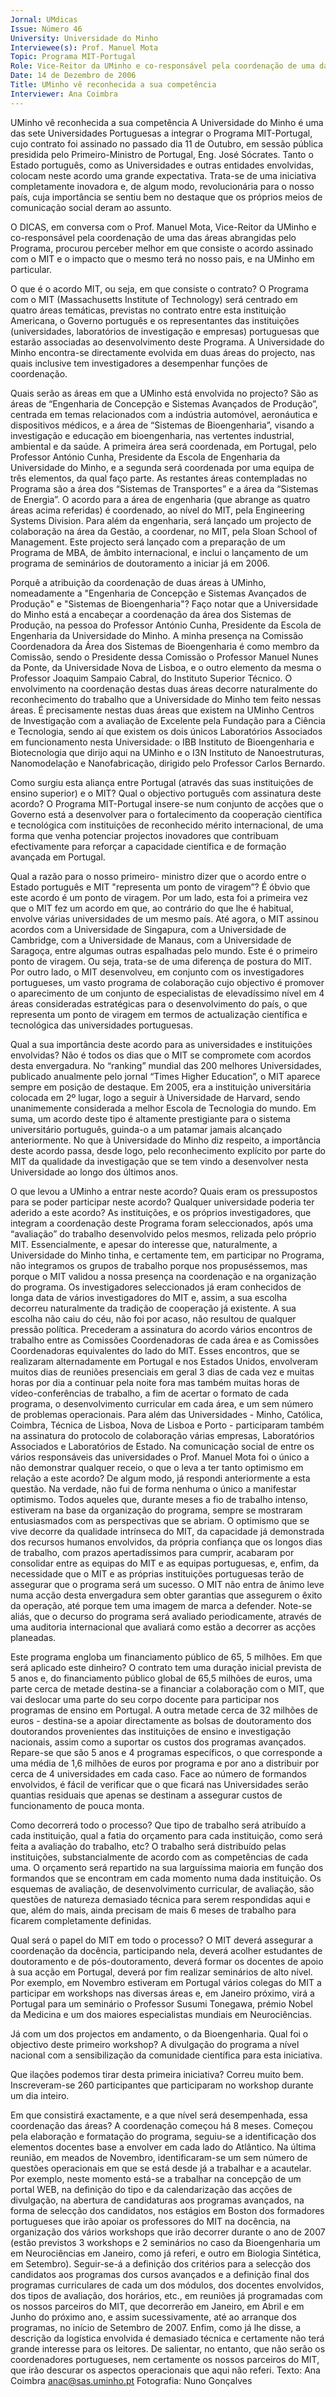 ```yaml
---
Jornal: UMdicas
Issue: Número 46
University: Universidade do Minho
Interviewee(s): Prof. Manuel Mota
Topic: Programa MIT-Portugal
Role: Vice-Reitor da UMinho e co-responsável pela coordenação de uma das áreas abrangidas pelo Programa
Date: 14 de Dezembro de 2006
Title: UMinho vê reconhecida a sua competência
Interviewer: Ana Coimbra
---
```


UMinho vê reconhecida a sua competência
A Universidade do Minho é uma das sete Universidades Portuguesas a integrar o Programa MIT-Portugal, cujo contrato foi assinado no passado dia 11 de Outubro, em sessão
pública presidida pelo Primeiro-Ministro de Portugal, Eng. José Sócrates. Tanto o Estado português, como as Universidades e outras entidades envolvidas, colocam neste
acordo uma grande expectativa. Trata-se de uma iniciativa completamente inovadora e, de algum modo, revolucionária para o nosso país, cuja importância se sentiu bem no
destaque que os próprios meios de comunicação social deram ao assunto.

O DICAS, em conversa com o Prof. Manuel Mota, Vice-Reitor da UMinho e co-responsável pela coordenação de uma das áreas abrangidas pelo Programa, procurou perceber
melhor em que consiste o acordo assinado com o MIT e o impacto que o mesmo terá no nosso pais, e na UMinho em particular.

O que é o acordo MIT, ou seja, em que
consiste o contrato?
O Programa com o MIT (Massachusetts
Institute of Technology) será centrado em
quatro áreas temáticas, previstas no
contrato entre esta instituição
Americana, o Governo português e os
representantes das instituições
(universidades, laboratórios de
investigação e empresas) portuguesas
que estarão associadas ao
desenvolvimento deste Programa.
A Universidade do Minho encontra-se
directamente evolvida em duas áreas do
projecto, nas quais inclusive tem
investigadores a desempenhar funções
de coordenação.

Quais serão as áreas em que a UMinho
está envolvida no projecto?
São as áreas de “Engenharia de
Concepção e Sistemas Avançados de
Produção”, centrada em temas
relacionados com a indústria automóvel,
aeronáutica e dispositivos médicos, e a
área de “Sistemas de Bioengenharia”,
visando a investigação e educação em
bioengenharia, nas vertentes industrial,
ambiental e da saúde. A primeira área
será coordenada, em Portugal, pelo
Professor António Cunha, Presidente da
Escola de Engenharia da Universidade
do Minho, e a segunda será coordenada
por uma equipa de três elementos, da
qual faço parte.
As restantes áreas contempladas no
Programa são a área dos “Sistemas de
Transportes” e a área da “Sistemas de
Energia”. O acordo para a área de
engenharia (que abrange as quatro
áreas acima referidas) é coordenado, ao
nível do MIT, pela Engineering Systems
Division.
Para além da engenharia, será lançado
um projecto de colaboração na área da
Gestão, a coordenar, no MIT, pela Sloan
School of Management. Este projecto
será lançado com a preparação de um
Programa de MBA, de âmbito
internacional, e inclui o lançamento de
um programa de seminários de
doutoramento a iniciar já em 2006.

Porquê a atribuição da coordenação
de duas áreas à UMinho,
nomeadamente a "Engenharia de
Concepção e Sistemas Avançados de
Produção" e "Sistemas de Bioengenharia"?
Faço notar que a Universidade do Minho
está a encabeçar a coordenação da área
dos Sistemas de Produção, na pessoa
do Professor António Cunha, Presidente
da Escola de Engenharia da
Universidade do Minho. A minha
presença na Comissão Coordenadora
da Área dos Sistemas de Bioengenharia
é como membro da Comissão, sendo o
Presidente dessa Comissão o Professor
Manuel Nunes da Ponte, da
Universidade Nova de Lisboa, e o outro
elemento da mesma o Professor
Joaquim Sampaio Cabral, do Instituto
Superior Técnico.
O envolvimento na
coordenação destas duas
áreas decorre naturalmente
do reconhecimento do
trabalho que a Universidade
do Minho tem feito nessas
áreas. É precisamente
nestas duas áreas que
existem na UMinho Centros
de Investigação com a
avaliação de Excelente pela
Fundação para a Ciência e
Tecnologia, sendo aí que
existem os dois únicos
Laboratórios Associados
em funcionamento nesta
Universidade: o IBB
Instituto de Bioengenharia e
Biotecnologia que dirijo
aqui na UMinho e o I3N
Instituto de Nanoestruturas,
Nanomodelação e
Nanofabricação, dirigido
pelo Professor Carlos
Bernardo.

Como surgiu esta aliança entre
Portugal (através das suas
instituições de ensino superior) e o
MIT? Qual o objectivo português com
assinatura deste acordo?
O Programa MIT-Portugal insere-se num
conjunto de acções que o Governo está a
desenvolver para o fortalecimento da
cooperação científica e tecnológica com
instituições de reconhecido mérito
internacional, de uma forma que venha
potenciar projectos inovadores que
contribuam efectivamente para reforçar
a capacidade científica e de formação
avançada em Portugal.

Qual a razão para o nosso primeiro-
ministro dizer que o acordo entre o
Estado português e MIT "representa
um ponto de viragem”?
É óbvio que este acordo é
um ponto de viragem. Por
um lado, esta foi a primeira
vez que o MIT fez um acordo
em que, ao contrário do que
lhe é habitual, envolve
várias universidades de um
mesmo país. Até agora, o
MIT assinou acordos com a
Universidade de Singapura,
com a Universidade de
Cambridge, com a
Universidade de Manaus,
com a Universidade de
Saragoça, entre algumas
outras espalhadas pelo
mundo. Este é o primeiro
ponto de viragem. Ou seja,
trata-se de uma diferença de
postura do MIT.
Por outro lado, o MIT desenvolveu, em
conjunto com os investigadores
portugueses, um vasto programa de
colaboração cujo objectivo é promover o
aparecimento de um conjunto de
especialistas de elevadíssimo nível em 4
áreas consideradas estratégicas para o
desenvolvimento do país, o que
representa um ponto de viragem em
termos de actualização científica e
tecnológica das universidades
portuguesas.

Qual a sua importância deste acordo
para as universidades e instituições
envolvidas?
Não é todos os dias que o MIT se
compromete com acordos desta
envergadura. No “ranking” mundial das
200 melhores Universidades, publicado
anualmente pelo jornal “Times Higher
Education”, o MIT aparece sempre em
posição de destaque. Em 2005, era a
instituição universitária colocada em 2º
lugar, logo a seguir à Universidade de
Harvard, sendo unanimemente
considerada a melhor Escola de
Tecnologia do mundo.
Em suma, um acordo deste
tipo é altamente prestigiante
para o sistema universitário
português, guinda-o a um
patamar jamais alcançado
anteriormente.
No que à Universidade do
Minho diz respeito, a
importância deste acordo
passa, desde logo, pelo
reconhecimento explícito
por parte do MIT da
qualidade da investigação
que se tem vindo a
desenvolver nesta
Universidade ao longo dos
últimos anos.

O que levou a UMinho a entrar neste
acordo? Quais eram os pressupostos
para se poder participar neste
acordo? Qualquer universidade
poderia ter aderido a este acordo?
As instituições, e os próprios
investigadores, que integram a
coordenação deste Programa foram
seleccionados, após uma “avaliação” do
trabalho desenvolvido pelos mesmos,
relizada pelo próprio MIT.
Essencialmente, e apesar do interesse
que, naturalmente, a Universidade do
Minho tinha, e certamente tem, em
participar no Programa, não integramos
os grupos de trabalho porque nos
propuséssemos, mas porque o MIT
validou a nossa presença na
coordenação e na organização do
programa. Os investigadores
seleccionados já eram conhecidos de
longa data de vários investigadores do
MIT e, assim, a sua escolha decorreu
naturalmente da tradição de cooperação
já existente. A sua escolha não caiu do
céu, não foi por acaso, não resultou de
qualquer pressão política.
Precederam a assinatura do acordo
vários encontros de trabalho entre as
Comissões Coordenadoras de cada área
e as Comissões Coordenadoras
equivalentes do lado do MIT. Esses
encontros, que se realizaram
alternadamente em Portugal e nos
Estados Unidos, envolveram muitos dias
de reuniões presenciais em geral 3 dias
de cada vez e muitas horas por dia a
continuar pela noite fora mas também
muitas horas de vídeo-conferências de
trabalho, a fim de acertar o formato de
cada programa, o desenvolvimento
curricular em cada área, e um sem
número de problemas operacionais.
Para além das Universidades - Minho,
Católica, Coimbra, Técnica de Lisboa,
Nova de Lisboa e Porto - participaram
também na assinatura do protocolo de
colaboração várias empresas,
Laboratórios Associados e Laboratórios
de Estado.
Na comunicação social de entre os
vários responsáveis das
universidades o Prof. Manuel Mota foi
o único a não demonstrar qualquer
receio, o que o leva a ter tanto
optimismo em relação a este acordo?
De algum modo, já respondi
anteriormente a esta questão. Na
verdade, não fui de forma nenhuma o
único a manifestar optimismo. Todos
aqueles que, durante meses a fio de
trabalho intenso, estiveram na base da
organização do programa, sempre se
mostraram entusiasmados com as
perspectivas que se abriam. O
optimismo que se vive decorre da
qualidade intrínseca do MIT, da
capacidade já demonstrada dos
recursos humanos envolvidos, da
própria confiança que os longos dias de
trabalho, com prazos apertadíssimos
para cumprir, acabaram por consolidar
entre as equipas do MIT e as equipas
portuguesas, e, enfim, da necessidade
que o MIT e as próprias instituições
portuguesas terão de assegurar que o
programa será um sucesso.
O MIT não entra de ânimo leve numa
acção desta envergadura sem obter
garantias que assegurem o êxito da
operação, até porque tem uma imagem
de marca a defender.
Note-se aliás, que o decurso do
programa será avaliado periodicamente,
através de uma auditoria internacional
que avaliará como estão a decorrer as
acções planeadas.

Este programa engloba um
financiamento público de 65, 5
milhões. Em que será aplicado este
dinheiro?
O contrato tem uma duração inicial
prevista de 5 anos e, do financiamento
público global de 65,5 milhões de euros,
uma parte cerca de metade destina-se
a financiar a colaboração com o MIT, que
vai deslocar uma parte do seu corpo
docente para participar nos programas
de ensino em Portugal. A outra metade cerca de 32 milhões de euros - 
destina-se a apoiar directamente as bolsas de
doutoramento dos doutorandos
provenientes das instituições de ensino e
investigação nacionais, assim como a
suportar os custos dos programas
avançados. Repare-se que são 5 anos e
4 programas específicos, o que
corresponde a uma média de 1,6 milhões
de euros por programa e por ano a
distribuir por cerca de 4 universidades
em cada caso.
Face ao número de formandos
envolvidos, é fácil de verificar que o que
ficará nas Universidades serão quantias
residuais que apenas se destinam a
assegurar custos de funcionamento de
pouca monta.

Como decorrerá todo o processo?
Que tipo de trabalho será atribuído a
cada instituição, qual a fatia do
orçamento para cada instituição,
como será feita a avaliação do
trabalho, etc?
O trabalho será distribuído pelas
instituições, substancialmente de acordo
com as competências de cada uma. O
orçamento será repartido na sua
larguíssima maioria em função dos
formandos que se encontram em cada
momento numa dada instituição. Os
esquemas de avaliação, de
desenvolvimento curricular, de
avaliação, são questões de natureza
demasiado técnica para serem
respondidas aqui e que, além do mais,
ainda precisam de mais 6 meses de
trabalho para ficarem completamente
definidas.

Qual será o papel do MIT em todo o
processo?
O MIT deverá assegurar a coordenação
da docência, participando nela, deverá
acolher estudantes de doutoramento e
de pós-doutoramento, deverá formar os
docentes de apoio à sua acção em
Portugal, deverá por fim realizar
seminários de alto nível. Por exemplo,
em Novembro estiveram em Portugal
vários colegas do MIT a participar em
workshops nas diversas áreas e, em
Janeiro próximo, virá a Portugal para um
seminário o Professor Susumi
Tonegawa, prémio Nobel da Medicina e
um dos maiores especialistas mundiais
em Neurociências.

Já com um dos projectos em
andamento, o da Bioengenharia. Qual
foi o objectivo deste primeiro
workshop?
A divulgação do programa a nível
nacional com a sensibilização da
comunidade científica para esta
iniciativa.

Que ilações podemos tirar desta
primeira iniciativa?
Correu muito bem. Inscreveram-se 260
participantes que participaram no
workshop durante um dia inteiro.

Em que consistirá exactamente, e a
que nível será desempenhada, essa
coordenação das áreas?
A coordenação começou há 8 meses.
Começou pela elaboração e formatação
do programa, seguiu-se a identificação
dos elementos docentes base a envolver
em cada lado do Atlântico.
Na última reunião, em meados de
Novembro, identificaram-se um sem número de questões operacionais em
que se está desde já a trabalhar e a
acautelar. Por exemplo, neste momento
está-se a trabalhar na concepção de um
portal WEB, na definição do tipo e da
calendarização das acções de
divulgação, na abertura de candidaturas
aos programas avançados, na forma de
selecção dos candidatos, nos estágios
em Boston dos formadores portugueses
que irão apoiar os professores do MIT na
docência, na organização dos vários
workshops que irão decorrer durante o
ano de 2007 (estão previstos 3
workshops e 2 seminários no caso da
Bioengenharia um em Neurociências
em Janeiro, como já referi, e outro em
Biologia Sintética, em Setembro).
Seguir-se-á a definição dos critérios para
a selecção dos candidatos aos
programas dos cursos avançados e a
definição final dos programas
curriculares de cada um dos módulos,
dos docentes envolvidos, dos tipos de
avaliação, dos horários, etc., em
reuniões já programadas com os nossos
parceiros do MIT, que decorrerão em
Janeiro, em Abril e em Junho do próximo
ano, e assim sucessivamente, até ao
arranque dos programas, no início de
Setembro de 2007.
Enfim, como já lhe disse, a descrição da
logística envolvida é demasiado técnica
e certamente não terá grande interesse
para os leitores. De salientar, no entanto,
que não serão os coordenadores
portugueses, nem certamente os nossos
parceiros do MIT, que irão descurar os
aspectos operacionais que aqui não
referi.
Texto: Ana Coimbra 
anac@sas.uminho.pt
Fotografia: Nuno Gonçalves